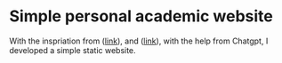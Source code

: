 # Simple personal academic website

With the inspriation from ([link](https://github.com/mavroudisv/plain-academic)), and ([link](https://gautam-rao.com)), with the help from Chatgpt, I developed a simple static website.
